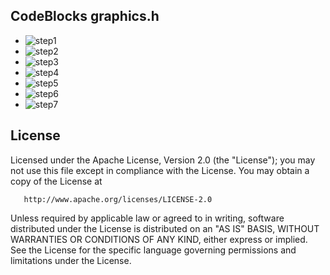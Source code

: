 ## CodeBlocks graphics.h
 * ![step1](https://github.com/avoidcloud/BGI-Projects/blob/master/Graphics%20in%20CodeBlocks/Photos/Step%201.png)
 * ![step2](https://github.com/avoidcloud/BGI-Projects/blob/master/Graphics%20in%20CodeBlocks/Photos/Step%202.png)
 * ![step3](https://github.com/avoidcloud/BGI-Projects/blob/master/Graphics%20in%20CodeBlocks/Photos/Step%203.png)
 * ![step4](https://github.com/avoidcloud/BGI-Projects/blob/master/Graphics%20in%20CodeBlocks/Photos/Step%204.png)
 * ![step5](https://github.com/avoidcloud/BGI-Projects/blob/master/Graphics%20in%20CodeBlocks/Photos/Step%205.png)
 * ![step6](https://github.com/avoidcloud/BGI-Projects/blob/master/Graphics%20in%20CodeBlocks/Photos/Step%206.png)
 * ![step7](https://github.com/avoidcloud/BGI-Projects/blob/master/Graphics%20in%20CodeBlocks/Photos/Step%207.png)
 
 ## License
 
   Licensed under the Apache License, Version 2.0 (the "License");
   you may not use this file except in compliance with the License.
   You may obtain a copy of the License at

       http://www.apache.org/licenses/LICENSE-2.0

   Unless required by applicable law or agreed to in writing, software
   distributed under the License is distributed on an "AS IS" BASIS,
   WITHOUT WARRANTIES OR CONDITIONS OF ANY KIND, either express or implied.
   See the License for the specific language governing permissions and
   limitations under the License.
